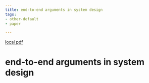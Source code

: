 ```yaml
---
title: end-to-end arguments in system design
tags:
- other-default
- paper

---
```


[local pdf](../../../pdfs/end-to-end%20arguments%20in%20system%20design.pdf)

# end-to-end arguments in system design
